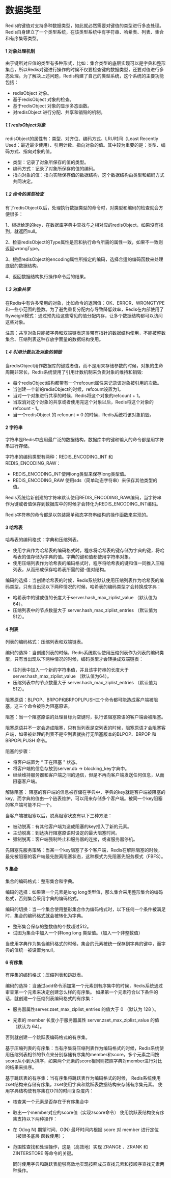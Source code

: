 # 数据类型
Redis的键值对支持多种数据类型，如此就必然需要对键值的类型进行多态处理。Redis自身建立了一个类型系统，在该类型系统中有字符串、哈希表、列表、集合和有序集等类型。
#### 1 对象处理机制  
由于键所对应值的类型有多种形式，比如：集合类型的底层实现可以是字典和整形集合，所以Redis对键进行操作的时候不仅要检查键的数据类型，还要对值进行多态处理。为了解决上述问题，Redis构建了自己的类型系统，这个系统的主要功能包括：
* redisObject 对象。  
* 基于redisObject 对象的检查。
* 基于redisObject 对象的显示多态函数。
* 对redisObject 进行分配、共享和销毁的机制。  
##### 1.1 redisObject对象
redisObject的属性有：类型、对齐位、编码方式、LRU时间（Least Recently Used：最近最少使用）、引用计数、指向对象的值。其中较为重要的是：类型、编码方式、指向对象的值。
* 类型：记录了对象所保存的值的类型。
* 编码方式：记录了对象所保存的值的编码。
* 指向对象的值：指向实际保存值的数据结构，这个数据结构由类型和编码方式共同决定。
##### 1.2 命令的类型检查
有了redisObject以后，处理执行数据类型的命令时，对类型和编码的检查就会方便很多：

1、根据给定的key，在数据库字典中查找与之相对应的redisObject，如果没有找到，就返回null。

2、检查redisObject的Type属性是否和执行命令所需的属性一致，如果不一致则返回wrongType。

3、根据redisObject的encoding属性所指定的编码，选择合适的编码函数来处理底层的数据结构。

4、返回数据结构执行操作命令后的结果。

##### 1.3 对象共享
在Redis中有许多常用的对象，比如命令的返回值：OK、ERROR、WRONGTYPE和一些小范围的整数。为了避免重复分配内存导致降低效率，Redis在内部使用了flyweight模式：通过预先给这些常见的值分配内存，让多个数据结构都可以访问这些对象。

注意：共享对象只能被字典和双端链表这类带有指针的数据结构使用，不能被整数集合、压缩列表这种存放字面量的数据结构使用。
##### 1.4 引用计数以及对象的销毁
当redisObject用作数据库的键或者值，而不是用来存储参数的时候，对象的生命周期非常长，Redis系统使用了引用计数机制来负责对象的维持和销毁:
* 每个redisObject结构都带有一个refcount属性来记录该对象被引用的次数。
* 当创建一个新的redisObject的时候，refcount设置为1。
* 当对一个对象进行共享的时候，Redis将这个对象的refcount + 1。
* 当取消对这个对象的共享或者使用完这个对象以后，Redis将这个对象的refcount - 1。
* 当一个redisObject 的 refcount = 0 的时候，Redis系统将该对象销毁。

#### 2 字符串
字符串是Redis中应用最广泛的数据结构，数据库中的键和输入的命令都是用字符串进行存储。

字符串的编码类型有两种：REDIS_ENCODING_INT 和 REDIS_ENCODING_RAW：
* REDIS_ENCODING_INT使用long类型来保存long类型值。
* REDIS_ENCODING_RAW 使用sds（简单动态字符串）来保存其他类型的值。

Redis系统给新创建的字符串默认使用REDIS_ENCODING_RAW编码，当字符串作为键或者值保存到数据库中的时候才会转化为REDIS_ENCODING_INT编码。

Redis字符串的命令都是以包装简单动态字符串结构的操作函数来实现的。
#### 3 哈希表
哈希表的编码格式：字典和压缩列表。
* 使用字典作为哈希表的编码格式时，程序将哈希表的键存储为字典的键，将哈希表的值存储为字典的值。字典的键和值都使用字符串对象。
* 使用压缩列表作为哈希表的编码格式时，程序将哈希表的键和值一同推入压缩列表，从而形成保存哈希表所需的键-值对结构。

编码的选择：当创建哈希表的时候，Redis系统默认使用压缩列表作为哈希表的编码类型，只有当出现以下两种情况的时候，哈希表的编码类型才会转换成字典：
* 哈希表中的键或值的长度大于server.hash_max_ziplist_value （默认值为64）。
* 压缩列表中的节点数量大于 server.hash_max_ziplist_entries （默认值为512）。
#### 4 列表
列表的编码格式：压缩列表和双端链表。

编码的选择：当创建列表的时候，Redis系统默认使用压缩列表作为列表的编码类型，只有当出现以下两种情况的时候，编码类型才会转换成双端链表：
* 往列表中加入一个新的字符串值，并且该字符串的长度大于server.hash_max_ziplist_value （默认值为64）。
* 压缩列表中的节点数量大于 server.hash_max_ziplist_entries （默认值为512）。

阻塞原语：BLPOP、BRPOP和BRPOPLPUSH三个命令都可能造成客户端被阻塞，这三个命令被称为阻塞原语。

阻塞：当一个阻塞原语的处理目标为空键时，执行该阻塞原语的客户端会被阻塞。

阻塞原语并不一定会造成阻塞，只有当列表是空列表的时候，阻塞原语才会阻塞客户端，如果被处理的列表不是空列表就执行无阻塞版本的BLPOP、BRPOP 和 BRPOPLPUSH 命令。

阻塞的步骤：
* 将客户端置为 “ 正在阻塞 " 状态。
* 将客户端的信息存放到server.db -> blocking_key字典中。
* 继续维持服务器和客户端之间的通信，但是不再向客户端发送任何信息，从而阻塞客户端。

解除阻塞：
阻塞的客户端的信息被存储在字典中，字典的key就是客户端被阻塞的key，而字典的值由一个链表维护，可以用来存储多个客户端。被同一个key阻塞的客户端可能不只一个。

当客户端被阻塞以后，脱离阻塞状态有以下三种方法：
* 被动脱离：有其他客户端为造成阻塞的key推入了新的元素。
* 主动脱离：到达执行阻塞原语时设定的最大阻塞时间。
* 强制脱离：客户端强制终止和服务器的连接，或者服务器停机。

先阻塞先服务策略：当某一个key阻塞了多个客户端，Redis在解除阻塞的时候，最先被阻塞的客户端最先脱离阻塞状态，这种模式为先阻塞先服务模式（FBFS）。
#### 5 集合
集合的编码格式：整形集合和字典。

编码的选择：如果第一个元素是long long类型值，那么集合采用整形集合的编码格式，否则集合采用字典的编码格式。

编码的切换：当一个集合使用整形集合作为编码格式时，以下任何一个条件被满足时，集合的编码格式就会被转化为字典。
* 整形集合保存的整数值的个数超过512。
* 试图为集合中加入一个非long long 类型值。（加入一个非整数值）

当使用字典作为集合编码格式的时候，集合的元素被统一保存到字典的键中，而字典的值统一被设置为null。
#### 6 有序集
有序集的编码格式：压缩列表和跳跃表。

编码的选择：当通过add命令添加第一个元素到有序集中的时候，Redis系统通过审查第一个元素来决定创建怎么样的有序集。
如果第一个元素符合以下条件的话，就创建一个压缩列表编码格式的有序集：

* 服务器属性server.zset_max_ziplist_entries 的值大于 0 （默认为 128 ）。

* 元素的 member 长度小于服务器属性 server.zset_max_ziplist_value 的值（默认为 64）。

否则就创建一个跳跃表编码格式的有序集。

基于压缩列表的有序集：当有序集将压缩列表作为编码格式的时候，Redis系统使用压缩列表相邻的节点来分别存储有序集的member和score。多个元素之间按score从小到大排序，如果两个元素的score相同则按照字典对member进行对比的结果来排序。

基于跳跃表的有序集：当有序集将跳跃表作为编码格式的时候， Redis系统使用zset结构来存储有序集，zset使用字典和跳跃表数据结构来存储有序集元素。
使用字典结构使有序集在O(1)的时间复杂度内：
* 核查某一个元素是否存在于有序集合中

* 取出一个member对应的score值（实现zscore命令）
  使用跳跃表结构使有序集支持以下两种操作：

* 在 O(log N) 期望时间、O(N) 最坏时间内根据 score 对 member 进行定位（被很多底层
  函数使用）；

* 范围性查找和处理操作，这是（高效地）实现 ZRANGE 、ZRANK 和 ZINTERSTORE
  等命令的关键。

  同时使用字典和跳跃表能够高效地实现按照成员查找元素和按顺序查找元素两种操作。


































